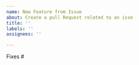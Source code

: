 ```yaml
---
name: New Feature from Issue
about: Create a pull Request related to an isse
title: ''
labels: ''
assignees: ''

---
```


Fixes #
